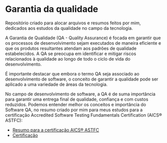 # Garantia da qualidade

Repositório criado para alocar arquivos e resumos feitos por mim, dedicados aos estudos da qualidade no campo da tecnologia.

A Garantia de Qualidade (QA - Quality Assurance) é focada em garantir que os processos de desenvolvimento sejam executados de maneira eficiente e que os produtos resultantes atendam aos padrões de qualidade estabelecidos. A QA se preocupa em identificar e mitigar riscos relacionados à qualidade ao longo de todo o ciclo de vida do desenvolvimento.

É importante destacar que embora o termo QA seja associado ao desenvolvimento de software, o conceito de garantir a qualidade pode ser aplicado a uma variedade de áreas da tecnologia.

No campo de desenvolvimento de software, a QA é de suma importância para garantir uma entrega final de qualidade, confiança e com custos reduzidos. Podemos entender melhor os conceitos e importância do Software QA, no resumo criado por mim para meus estudos para a certificação Accredited Software Testing Fundamentals Certification (AICS® ASTFC):
* [Resumo para a certificação AICS® ASTFC](https://github.com/micvet/quality-assurance/blob/main/files/software-quality-assurance-fundamentos.MD)
* [Certificação](https://badgr.com/public/assertions/16xXm4hDQ8uZpNO2_-cYpA?identity__email=michellesantosvet@gmail.com)



